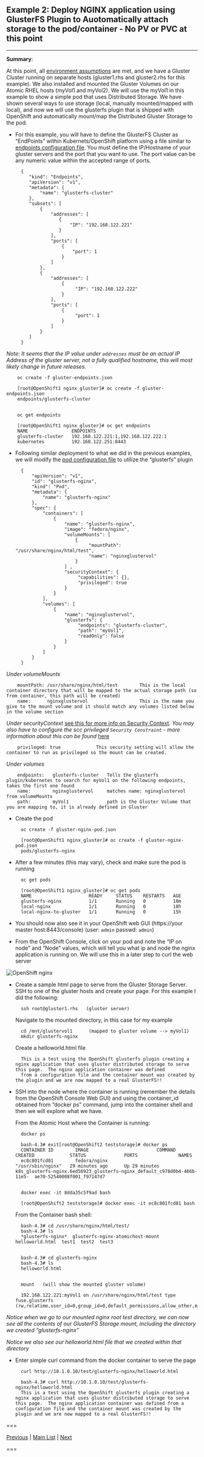 ## Example 2: Deploy NGINX application using GlusterFS Plugin to Auotomatically attach storage to the pod/container - No PV or PVC at this point
---


**Summary**: 

At this point, all [environment assumptions](..) are met, and we have a Gluster Cluster running on separate hosts (gluster1.rhs and gluster2.rhs for this example).  We also installed and mounted the Gluster Volumes on our Atomic RHEL hosts (myVol1 and myVol2).  We will use the myVol1 in this example to show a simple pod that uses Distributed Storage.  We have shown several ways to use storage (local, manually mounted/mapped with local), and now we will use  the glusterfs plugin that is shipped with OpenShift and automatically mount/map the Distributed Gluster Storage to the pod.


- For this example, you will have to define the GlusterFS Cluster as “EndPoints” within Kubernets/OpenShift platform using a file similar to [endpoints configuration file](gluster-endpoints.json).  You must define the IP/Hostname of your gluster servers and the port that you want to use.  The port value can be any numeric value within the accepted range of ports.


        { 
           "kind": "Endpoints", 
           "apiVersion": "v1", 
           "metadata": { 
               "name": "glusterfs-cluster" 
           }, 
           "subsets": [ 
               { 
                   "addresses": [ 
                      { 
                          "IP": "192.168.122.221"
                      } 
                   ], 
                   "ports": [ 
                       { 
                           "port": 1 
                       } 
                   ] 
               }, 
               { 
                   "addresses": [ 
                       { 
                            "IP": "192.168.122.222"
                       } 
                   ], 
                   "ports": [ 
                       { 
                            "port": 1 
                       } 
                   ] 
               } 
           ] 
        } 


*Note: It seems that the IP value under `addresses` must be an actual IP Address of the gluster server, not a fully qualified hostname, this will most likely change in future releases.*



        oc create -f gluster-endpoints.json

        [root@OpenShift1 nginx_gluster]# oc create -f gluster-endpoints.json 
        endpoints/glusterfs-cluster 


        oc get endpoints

        [root@OpenShift1 nginx_gluster]# oc get endpoints 
        NAME                ENDPOINTS 
        glusterfs-cluster   192.168.122.221:1,192.168.122.222:1 
        kubernetes          192.168.122.251:8443 




- Following similar deployment to what we did in the previous examples, we will modify the [pod configuration file](gluster-nginx-pod.json) to utilize the “glusterfs” plugin


        { 
            "apiVersion": "v1", 
            "id": "glusterfs-nginx", 
            "kind": "Pod", 
            "metadata": { 
                "name": "glusterfs-nginx" 
            }, 
            "spec": { 
                "containers": [ 
                    { 
                        "name": "glusterfs-nginx", 
                        "image": "fedora/nginx", 
                        "volumeMounts": [ 
                            { 
                                 "mountPath": "/usr/share/nginx/html/test", 
                                 "name": "nginxglustervol" 
                            } 
                        ] ,
                        "securityContext": { 
                             "capabilities": {}, 
                             "privileged": true 
                        } 
                    } 
                ], 
                "volumes": [ 
                    { 
                        "name": "nginxglustervol", 
                        "glusterfs": {  
                             "endpoints": "glusterfs-cluster",
                             "path": "myVol1",
                             "readOnly": false                   
                        } 
                    } 
                ] 
            } 
        } 



_Under volumeMounts_

        mountPath: /usr/share/nginx/html/test        This is the local container directory that will be mapped to the actual storage path (so from container, this path will be created)
        name:      nginxglustervol                   This is the name you give to the mount volume and it should match any volumes listed below in the volume section
        


_Under securityContext_     [see this for more info on Security Context](https://github.com/kubernetes/kubernetes/blob/master/docs/design/security_context.md). _You may also have to configure the scc privileged `Security Constraint` - more information about this can be found_ [here](https://docs.openshift.com/enterprise/3.1/admin_guide/manage_scc.html#grant-access-to-the-privileged-scc) 
        
        privileged: true             This security setting will allow the container to run as privileged so the mount can be created.



_Under volumes_

        endpoints:   glusterfs-cluster   Tells the glusterfs plugin/kubernetes to search for myVol1 on the following endpoints, takes the first one found       
        name:        nginxglustervol     matches name: nginxglustervol from volumeMounts
        path:        myVol1              path is the Gluster Volume that you are mapping to, it is already defined in Gluster




- Create the pod


        oc create -f gluster-nginx-pod.json

        [root@OpenShift1 nginx_gluster]# oc create -f gluster-nginx-pod.json 
        pods/glusterfs-nginx 



- After a few minutes (this may vary), check and make sure the pod is running

        oc get pods

        [root@OpenShift1 nginx_gluster]# oc get pods 
        NAME                     READY     STATUS    RESTARTS   AGE 
        glusterfs-nginx          1/1       Running   0          10m 
        local-nginx              1/1       Running   0          18h 
        local-nginx-to-gluster   1/1       Running   0          15h 



- You should now also see it in your OpenShift web GUI  (https://your master host:8443/console)  (user:  `admin`  passwd: `admin`)


- From the OpenShift Console, click on your pod and note the “IP on node” and “Node” values, which will tell you what ip and node the nginx application is running on.   We will use this in a later step to curl the web server


![OpenShift nginx](../images/example2_ose.png)


- Create a sample html page to serve from the Gluster Storage Server.  SSH to one of the gluster hosts and create your page.  For this example I did the following:

        ssh root@gluster1.rhs   (gluster server)


   Navigate to the mounted directory, in this case for my example


        cd /mnt/glustervol1      (mapped to gluster volume --> myVol1)
        mkdir glusterfs-nginx
   
     
   Create a helloworld.html file


        This is a test using the OpenShift glusterfs plugin creating a nginx application that uses gluster distributed storage to serve this page.  The nginx application container was defined 
        from a configuration file and the container mount was created by the plugin and we are now mapped to a real GlusterFS!!



- SSH into the node where the container is running (remember the details from the OpenShift Console Web GUI) and using the container_id obtained from “docker ps” command, jump into the container shell and then we will explore what we have.

     From the Atomic Host where the Container is running:


        docker ps

        bash-4.3# exit[root@OpenShift2 teststorage]# docker ps 
        CONTAINER ID        IMAGE                         COMMAND             CREATED             STATUS              PORTS               NAMES 
        ec8c801fcd81        fedora/nginx                  "/usr/sbin/nginx"   29 minutes ago      Up 29 minutes                           k8s_glusterfs-nginx.6ed56923_glusterfs-nginx_default_c978d0b4-466b-11e5-	ae70-52540008f001_f97147d7                 


        docker exec -it 8dda35c5f9ad bash

        [root@OpenShift2 teststorage]# docker exec -it ec8c801fcd81 bash



     From the Container bash shell:

        bash-4.3# cd /usr/share/nginx/html/test/                                                                                                                                                                            
        bash-4.3# ls 
        *glusterfs-nginx*  glusterfs-nginx-atomichost-mount  helloworld.html  test1  test2  test3 
        

        bash-4.3# cd glusterfs-nginx 
        bash-4.3# ls 
        helloworld.html 


        mount   (will show the mounted gluster volume)

        192.168.122.221:myVol1 on /usr/share/nginx/html/test type fuse.glusterfs (rw,relatime,user_id=0,group_id=0,default_permissions,allow_other,max_read=131072) 

              
*Notice when we go to our mounted nginx root test directory, we can now see all the contents of our GlusterFS Storage mount, including the directory we created “glusterfs-nginx”*

*Notice we also see our helloworld.html file that we created within that directory*




- Enter simple curl command from the docker container to serve the page


        curl http://10.1.0.10/test/glusterfs-nginx/helloworld.html

        bash-4.3# curl http://10.1.0.10/test/glusterfs-nginx/helloworld.html 
        This is a test using the OpenShift glusterfs plugin creating a nginx application that uses gluster distributed storage to serve this page.  The nginx application container was defined from a configuration file and the container mount was created by the plugin and we are now mapped to a real GlusterFS!! 


===

[Previous](../nginx_gluster_host)  |  [Main List](../)  |  [Next](../nginx_gluster_pvc)

===





